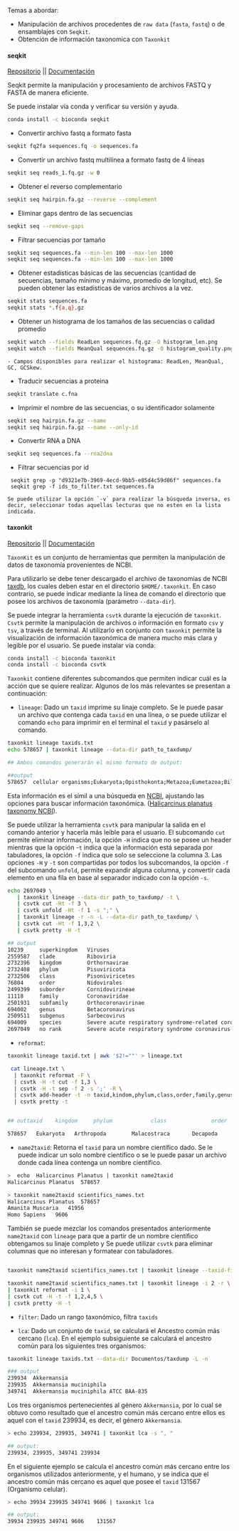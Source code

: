 Temas a abordar:
- Manipulación de archivos procedentes de `raw data` (`fasta`, `fastq`) o de ensamblajes con `Seqkit`.
- Obtención de información taxonomica con `Taxonkit`

#### seqkit
[Repositorio](https://github.com/shenwei356/seqkit) || [Documentación](https://bioinf.shenwei.me/seqkit/usage/)

Seqkit permite la manipulación y procesamiento de archivos FASTQ y FASTA de manera eficiente.

Se puede instalar vía conda y verificar su versión y ayuda.
```bash
conda install -c bioconda seqkit
```

- Convertir archivo fastq a formato fasta
```bash
seqkit fq2fa sequences.fq -o sequences.fa
```

- Convertir un archivo fastq multilínea a formato fastq de 4 líneas
```bash
seqkit seq reads_1.fq.gz -w 0
```

- Obtener el reverso complementario
 ```bash
 seqkit seq hairpin.fa.gz --reverse --complement
```

- Eliminar gaps dentro de las secuencias
```bash
seqkit seq --remove-gaps
```

- Filtrar secuencias por tamaño
```bash
seqkit seq sequences.fa --min-len 100 --max-len 1000
seqkit seq sequences.fa --min-len 100 --max-len 1000
```

- Obtener estadísticas básicas de las secuencias (cantidad de secuencias, tamaño mínimo y máximo, promedio de longitud, etc). Se pueden obtener las estadisticas de varios archivos a la vez.
```bash
seqkit stats sequences.fa
seqkit stats *.f{a,q}.gz
```

- Obtener un histograma de los tamaños de las secuencias o calidad promedio
```bash
seqkit watch --fields ReadLen sequences.fq.gz -O histogram_len.png
seqkit watch --fields MeanQual sequences.fq.gz -O histogram_quality.png

```
	- Campos disponibles para realizar el histograma: ReadLen, MeanQual, GC, GCSkew.

- Traducir secuencias a proteina
```bash
seqkit translate c.fna
```

- Imprimir el nombre de las secuencias, o su identificador solamente
```bash
seqkit seq hairpin.fa.gz --name
seqkit seq hairpin.fa.gz --name --only-id
```

- Convertir RNA a DNA
```bash
seqkit seq sequences.fa --rna2dna
```

- Filtrar secuencias por id
```
 seqkit grep -p "d9321e7b-3969-4ecd-9bb5-e85d4c59d86f" sequences.fa
 seqkit grep -f ids_to_filter.txt sequences.fa
```
	Se puede utilizar la opción `-v` para realizar la búsqueda inversa, es decir, seleccionar todas aquellas lecturas que no esten en la lista indicada.

#### taxonkit
[Repositorio](https://github.com/shenwei356/taxonkit) || [Documentación](https://bioinf.shenwei.me/taxonkit)

`TaxonKit` es un conjunto de herramientas que permiten la manipulación de datos de taxonomía provenientes de NCBI.

Para utilizarlo se debe tener descargado el archivo de taxonomías de NCBI [taxdb](ftp://ftp.ncbi.nih.gov/pub/taxonomy/taxdump.tar.gz), los cuales deben estar en el directorio `$HOME/.taxonkit`. En caso contrario, se puede indicar mediante la línea de comando el directorio que posee los archivos de taxonomía (parámetro `--data-dir`).

Se puede integrar la herramienta `csvtk` durante la ejecución de `taxonkit`. `Csvtk` permite la manipulación de archivos o información en formato `csv` y `tsv`, a través de terminal. Al utilizarlo en conjunto con `taxonkit` permite la visualización de información taxonómica de manera mucho más clara y legible por el usuario. Se puede instalar vía conda: 

```bash
conda install -c bioconda taxonkit
conda install -c bioconda csvtk
```

`Taxonkit` contiene diferentes subcomandos que permiten indicar cuál es la acción que se quiere realizar. Algunos de los más relevantes se presentan a continuación:
 - `lineage`: Dado un `taxid` imprime su linaje completo. Se le puede pasar un archivo que contenga cada `taxid` en una línea, o se puede utilizar el comando `echo` para imprimir en el terminal el `taxid` y pasárselo al comando.
 
 ```bash
taxonkit lineage taxids.txt
echo 578657 | taxonkit lineage --data-dir path_to_taxdump/

## Ambos comandos generarán el mismo formato de output: 

##output
578657	cellular organisms;Eukaryota;Opisthokonta;Metazoa;Eumetazoa;Bilateria;Protostomia;Ecdysozoa;Panarthropoda;Arthropoda;Mandibulata;Pancrustacea;Crustacea;Multicrustacea;Malacostraca;Eumalacostraca;Eucarida;Decapoda;Pleocyemata;Brachyura;Eubrachyura;Heterotremata;Leucosioidea;Hymenosomatidae;Halicarcinus;Halicarcinus planatus
 ```
Esta información es el símil a una búsqueda en [NCBI](https://www.ncbi.nlm.nih.gov), ajustando las opciones para buscar información taxonómica. ([Halicarcinus planatus taxonomy NCBI](https://www.ncbi.nlm.nih.gov/Taxonomy/Browser/wwwtax.cgi?id=578657&lvl=0)).

Se puede utilizar la herramienta `csvtk` para manipular la salida en el comando anterior y hacerla más leíble para el usuario. El subcomando `cut` permite eliminar información, la opción `-H` indica que no se posee un header mientras que la opción -`t` indica que la información está separada por tabuladores, la opción `-f` indica que solo se seleccione la columna 3. Las opciones `-H` y `-t` son compartidas por todos los subcomandos, la opción `-f`  del subcomando `unfold`, permite expandir alguna columna, y convertir cada elemento en una fila en base al separador indicado con la opción `-s`. 

 ```bash
 echo 2697049 \
    | taxonkit lineage --data-dir path_to_taxdump/ -t \
    | csvtk cut -Ht -f 3 \
    | csvtk unfold -Ht -f 1 -s ";" \
    | taxonkit lineage -r -n -L --data-dir path_to_taxdump/ \
    | csvtk cut -Ht -f 1,3,2 \
    | csvtk pretty -H -t

## output
10239     superkingdom   Viruses
2559587   clade          Riboviria
2732396   kingdom        Orthornavirae
2732408   phylum         Pisuviricota
2732506   class          Pisoniviricetes
76804     order          Nidovirales
2499399   suborder       Cornidovirineae
11118     family         Coronaviridae
2501931   subfamily      Orthocoronavirinae
694002    genus          Betacoronavirus
2509511   subgenus       Sarbecovirus
694009    species        Severe acute respiratory syndrome-related coronavirus
2697049   no rank        Severe acute respiratory syndrome coronavirus 2
 ```
 - `reformat`: 
```bash
taxonkit lineage taxid.txt | awk '$2!=""' > lineage.txt

 cat lineage.txt \
  | taxonkit reformat -F \
  | csvtk -H -t cut -f 1,3 \
  | csvtk -H -t sep -f 2 -s ';' -R \
  | csvtk add-header -t -n taxid,kindom,phylum,class,order,family,genus,species \
  | csvtk pretty -t


## outtaxid    kingdom     phylum            class              order                family            genus          species

578657   Eukaryota   Arthropoda        Malacostraca       Decapoda             Hymenosomatidae   Halicarcinus   Halicarcinus planatus
```

 - `name2taxid`: Retorna el `taxid` para un nombre científico dado.
 Se le puede indicar un solo nombre científico o se le puede pasar un archivo donde cada línea contenga un nombre científico.
 
 ```bash
 >  echo  Halicarcinus Planatus | taxonkit name2taxid
 Halicarcinus Planatus	578657

 > taxonkit name2taxid scientifics_names.txt
 Halicarcinus Planatus	578657
 Amanita Muscaria	41956
 Homo Sapiens	9606

 ```
 
 También se puede mezclar los comandos presentados anteriormente `name2taxid` con `lineage` para que a partir de un nombre científico obtengamos su linaje completo y Se puede utilizar `csvtk` para eliminar columnas que no interesan y formatear con tabuladores.
 ```bash
 
taxonkit name2taxid scientifics_names.txt | taxonkit lineage --taxid-field 2

taxonkit name2taxid scientifics_names.txt | taxonkit lineage -i 2 -r \                                            
 | taxonkit reformat -i 1 \
 | csvtk cut -H -t -f 1,2,4,5 \
 | csvtk pretty -H -t

 ```
 - `filter`: Dado un rango taxonómico, filtra `taxids`
 
 - `lca`: Dado un conjunto de `taxid`, se calculará el Ancestro común más cercano (`lca`).
 En el ejemplo subsiguiente se calculará el ancestro común para los siguientes tres organismos: 
 ```bash
taxonkit lineage taxids.txt --data-dir Documentos/taxdump -L -n

### output
239934	Akkermansia
239935	Akkermansia muciniphila
349741	Akkermansia muciniphila ATCC BAA-835

```

Los tres organismos pertenecientes al género `Akkermansia`, por lo cual se obtuvo como resultado que el ancestro común más cercano entre ellos es aquel con el `taxid` 239934, es decir, el género `Akkermansia`. 
 ```bash
 > echo 239934, 239935, 349741 | taxonkit lca -s ", "
 
 ## output:
 239934, 239935, 349741 239934
 ```

En el siguiente ejemplo se calcula el ancestro común más cercano entre los organismos utilizados anteriormente, y el humano, y se indica que el ancestro común más cercano es aquel que posee el `taxid` 131567 (Organismo celular).

 ```bash
 > echo 39934 239935 349741 9606 | taxonkit lca
 
 ## output:
39934 239935 349741 9606	131567
 ```